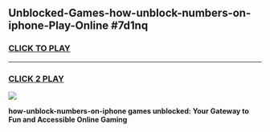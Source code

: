 
## Unblocked-Games-how-unblock-numbers-on-iphone-Play-Online #7d1nq
<h3>
<a href="https://news.freeplayer.one?title=how-unblock-numbers-on-iphone&ref=3">CLICK TO PLAY</a></h3>
<hr>

<h3>
<a href="https://news.freeplayer.one?title=how-unblock-numbers-on-iphone&ref=3">CLICK 2 PLAY</a>
  
</h3>

<a href="https://news.freeplayer.one?title=how-unblock-numbers-on-iphone&ref=3"><img src="https://clearcache.store/games.png"></a>


**how-unblock-numbers-on-iphone games unblocked: Your Gateway to Fun and Accessible Online Gaming**

